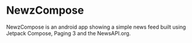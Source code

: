 # NewzCompose
NewzCompose is an android app showing a simple news feed built using Jetpack Compose, Paging 3 and the NewsAPI.org.
